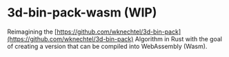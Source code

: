 # 3d-bin-pack-wasm (WIP)

Reimagining the [https://github.com/wknechtel/3d-bin-pack](https://github.com/wknechtel/3d-bin-pack) Algorithm in Rust with the goal of creating a version that can be compiled into WebAssembly (Wasm).
